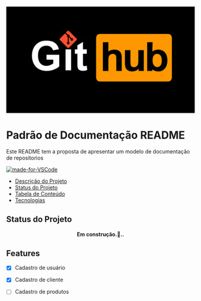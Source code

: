![logo](./img/logo.png)

# Padrão de Documentação README

<!-- ## Titulo do README

### Titulo do README

#### Titulo do README

##### Titulo do README

<h1> Titulo por tag h</h1>
<h2> Titulo por tag h</h2>
<h3> Titulo por tag h</h3>
<h4> Titulo por tag h</h4>
<h5> Titulo por tag h</h5> -->

<p>Este README tem a proposta de apresentar um modelo de documentação de repositorios<p>

[![made-for-VSCode](https://img.shields.io/badge/Made%20for-VSCode-1f425f.svg)](https://code.visualstudio.com/)

<ul id="tabelaconteudo" align="left">
<li><a href="#descricaoprojeto">Descrição do Projeto</a></li>
<li><a href="#statusprojeto">Status do Projeto</a></li>
<li><a href="#tabelaconteudo">Tabela de Conteúdo</a></li>
<li><a href="#tecnologias">Tecnologias</a></li>
</ul>

## Status do Projeto
<h4 align="center">
Em construção.🚀..
</h4>

## Features
- [x] Cadastro de usuário
- [x] Cadastro de cliente
- [ ] Cadastro de produtos

